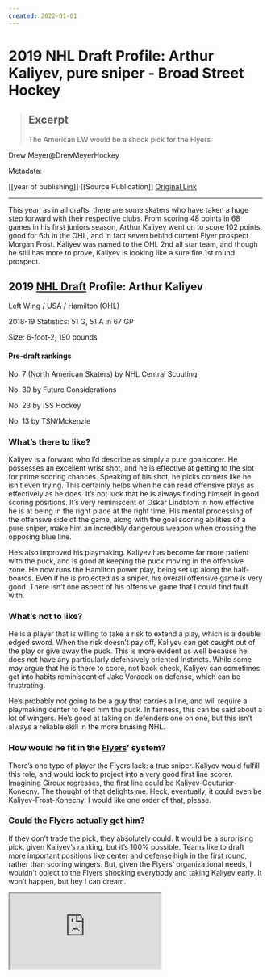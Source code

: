 ```yaml
---
created: 2022-01-01
---
```


# 2019 NHL Draft Profile: Arthur Kaliyev, pure sniper - Broad Street Hockey

> ## Excerpt
> The American LW would be a shock pick for the Flyers

Drew Meyer@DrewMeyerHockey

Metadata: 

[[year of publishing]]
[[Source Publication]]
[Original Link](https://www.broadstreethockey.com/2019/6/18/18662513/philadelphia-flyers-2019-nhl-draft-profile-arthur-kaliyev-analysis)

---
This year, as in all drafts, there are some skaters who have taken a huge step forward with their respective clubs. From scoring 48 points in 68 games in his first juniors season, Arthur Kaliyev went on to score 102 points, good for 6th in the OHL, and in fact seven behind current Flyer prospect Morgan Frost. Kaliyev was named to the OHL 2nd all star team, and though he still has more to prove, Kaliyev is looking like a sure fire 1st round prospect.

## 2019 [NHL Draft](http://www.sbnation.com/nhl-draft) Profile: Arthur Kaliyev

Left Wing / USA / Hamilton (OHL)

2018-19 Statistics: 51 G, 51 A in 67 GP

Size: 6-foot-2, 190 pounds

#### Pre-draft rankings

No. 7 (North American Skaters) by NHL Central Scouting

No. 30 by Future Considerations

No. 23 by ISS Hockey

No. 13 by TSN/Mckenzie

### What’s there to like?

Kaliyev is a forward who I’d describe as simply a pure goalscorer. He possesses an excellent wrist shot, and he is effective at getting to the slot for prime scoring chances. Speaking of his shot, he picks corners like he isn’t even trying. This certainly helps when he can read offensive plays as effectively as he does. It’s not luck that he is always finding himself in good scoring positions. It’s very reminiscent of Oskar Lindblom in how effective he is at being in the right place at the right time. His mental processing of the offensive side of the game, along with the goal scoring abilities of a pure sniper, make him an incredibly dangerous weapon when crossing the opposing blue line.

He’s also improved his playmaking. Kaliyev has become far more patient with the puck, and is good at keeping the puck moving in the offensive zone. He now runs the Hamilton power play, being set up along the half-boards. Even if he is projected as a sniper, his overall offensive game is very good. There isn’t one aspect of his offensive game that I could find fault with.

### What’s not to like?

He is a player that is willing to take a risk to extend a play, which is a double edged sword. When the risk doesn’t pay off, Kaliyev can get caught out of the play or give away the puck. This is more evident as well because he does not have any particularly defensively oriented instincts. While some may argue that he is there to score, not back check, Kaliyev can sometimes get into habits reminiscent of Jake Voracek on defense, which can be frustrating.

He’s probably not going to be a guy that carries a line, and will require a playmaking center to feed him the puck. In fairness, this can be said about a lot of wingers. He’s good at taking on defenders one on one, but this isn’t always a reliable skill in the more bruising NHL.

### How would he fit in the [Flyers](https://www.broadstreethockey.com/)’ system?

There’s one type of player the Flyers lack: a true sniper. Kaliyev would fulfill this role, and would look to project into a very good first line scorer. Imagining Giroux regresses, the first line could be Kaliyev-Couturier-Konecny. The thought of that delights me. Heck, eventually, it could even be Kaliyev-Frost-Konecny. I would like one order of that, please.

### Could the Flyers actually get him?

If they don’t trade the pick, they absolutely could. It would be a surprising pick, given Kaliyev’s ranking, but it’s 100% possible. Teams like to draft more important positions like center and defense high in the first round, rather than scoring wingers. But, given the Flyers’ organizational needs, I wouldn’t object to the Flyers shocking everybody and taking Kaliyev early. It won’t happen, but hey I can dream.

<iframe src="https://www.youtube.com/embed/TwnkMElynFo?rel=0" allowfullscreen="" scrolling="no" allow="autoplay; encrypted-media"></iframe>
